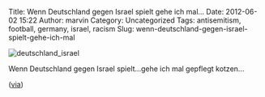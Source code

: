 Title: Wenn Deutschland gegen Israel spielt gehe ich mal...
Date: 2012-06-02 15:22
Author: marvin
Category: Uncategorized
Tags: antisemitism, football, germany, israel, racism
Slug: wenn-deutschland-gegen-israel-spielt-gehe-ich-mal

![deutschland_israel]({static}/images/deutschland_israel.png)

Wenn Deutschland gegen Israel spielt...gehe ich mal gepflegt kotzen...

([via](http://torsun.blogsport.de/2012/06/01/wenn-deutschland-gegen-israel-spielt/))

